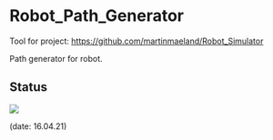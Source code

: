 # Robot_Path_Generator

Tool for project: https://github.com/martinmaeland/Robot_Simulator

Path generator for robot.

## Status

![](https://github.com/martinmaeland/Robot_Path_Generator/blob/main/res/demo.png)

(date: 16.04.21)
